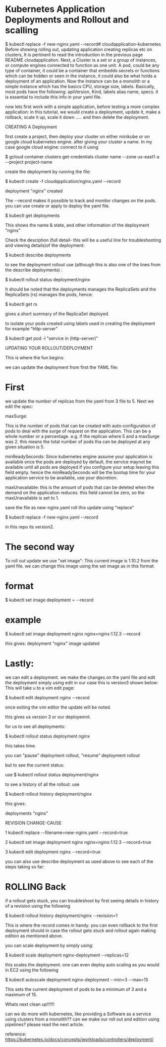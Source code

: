 # Kubernetes Application Deployments and Rollout and scalling

$ kubectl replace -f new-nginx.yaml --record# cloudapplication-kubernetes
Before showing rolling out, updating application creating replicas etc on clusters, It is pertinent to read the introduction in the previous page README cloudapplication.
Next, a Cluster is a set or a group of instances, or compute engines connected to function as one unit. 
A pod, could be any type of container, it could be a container that embedds secrets or functions which can be hidden or seen in the instance, it could also be what holds a 
deployment of an application.
Now the Instance can be a monolith or a simple instance which has the basics CPU, storage size, labels.
Basically, most pods have the following: apiVersion, Kind, labels alias name, specs. it is essential to include this info in your yaml file.

now lets first work with a simple application, before testing a more complex application: in this tutorial, we would create a deployment, update it, make a rollback, scale it up, scale it down ..... and then delete the deployment. 



CREATING A Deployment

first create a project, then deploy your cluster on either minikube or on google cloud kubernetes engine. after giving your cluster a name. In my case google cloud engine: connect to it using 

$ gcloud container clusters get-credentials cluster name --zone us-east1-a --project project-name

create the deployment by running the file:


$ kubectl create -f cloudapplication/nginx.yaml --record

deployment "nginx" created


The --record makes it possible to track and monitor changes on the pods. you can use create or apply to deploy the yaml file.

$ kubectl get deployments 

This shows the name & state, and other information of the deployment "nginx"

Check the desciption (full detail- this will be a useful line for troubleshooting and viewing details)of the deployment:

$ kubectl describe deployments



to see the deployment rollout use (although this is also one of the lines from the describe deployments) :

$ kubectl rollout status deployment/nginx

It should be noted that the deployments manages the ReplicaSets and the ReplicaSets (rs) manages the pods, hence:

$ kubectl get rs

gives a short summary of the ReplicaSet deployed.

to isolate your pods created using labels used in creating the deployment for example "http-server"

$ kubectl get pod -l "service in (http-server)"

UPDATING YOUR ROLLOUT/DEPLOYMENT

This is where the fun begins:

we can update the deployment from first the YAML file:


# First 
we update the number of replicas from the yaml from 3 file to 5. Next we edit the spec:

maxSurge:

This is the number of pods that can be created with auto-configuration of pods to deal with the surge of request on the application. This can be a whole number or a percentage. e.g. if the replicas where 5 and a maxSurge was 2. this means the total number of pods tha can be deployed at any given situation is 5. 

minReadySeconds:
Since kubernetes engine assume your application is available once the pods are deployed by default, the service maynot be available until all pods are deployed if you configure your setup leaving this field empty. hence the minReadySeconds will be the bootup time for your application service to be available, use your discretion. 

maxUnavailable:
this is the amount of pods that can be deleted when the demand on the application reduces. this field cannot be zero, so the maxUnavailable is set to 1.

save the file as new-nginx.yaml
roll this update using "replace"


$ kubectl replace -f new-nginx.yaml --record

in this repo its version2.


# The second way 
To roll out update we use "set image":
This current image is 1.10.2 from the yaml file. we can change this image using the set image as in this format:

# format

$ kubectl set image deployment <deployment> <container>=<image> --record
  
  
# example

$ kubectl set image deployment nginx nginx=nginx:1.12.3 --record

this gives: deployment "nginx" image updated


# Lastly:
we can edit a deployment. we make the changes on the yaml file and edit the deployment simply using edit in our case this is version3 shown below: This will take u to a vim edit page: 


$ kubectl edit deployment nginx --record

once exiting the vim editor the update will be noted.
 

this gives us version 3 or our deployemnt.
 
 for us to see all deployments:
 
 $ kubectl rollout status deployment nginx 
 
this takes time.


you can "pause" deployment rollout, "resume" deployment rollout
 
but to see the current status:

use $ kubectl rollout status deployment/nginx

to see a history of all the rollout: use 

$ kubectl rollout history deployment/nginx
 
 this gives:
 
deployments "nginx"

REVISION  CHANGE-CAUSE

1         kubectl replace --filename=new-nginx.yaml --record=true

2         kubectl set image deployment nginx nginx=nginx:1.12.3 --record=true

3         kubectl edit deployment nginx --record=true


you can also use describe deployment as used above to see each of the steps taking so far:

# ROLLING Back

if a rollout gets stuck, you can troubleshoot by first seeing details in history of a revision using the following

$  kubectl rollout history deployment/nginx --revision=1

This is where the record comes in handy. you can even rollback to the first deployment should in case the rollout gets stuck and rollout again making edition as mentioned above.

you can scale deployment by simply using: 


$ kubectl scale deployment nginx-deployment --replicas=12

this scales the deployment. one can even deploy auto scaling as you would in EC2 using the following

$ kubectl autoscale deployment nginx-deployment --min=3 --max=15

This sets the current deployment of pods to be a minimum of 3 and a maximum of 15.


Whats next clean up!!!!!!

can we do more with kubernetes, like providing a Software as a service using clusters from a monolith??
can we  make our roll out and edition using pipelines?
please read the next article.





reference: https://kubernetes.io/docs/concepts/workloads/controllers/deployment/



